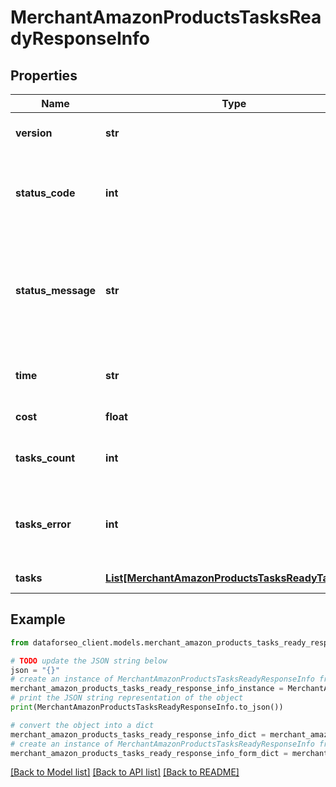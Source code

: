 # MerchantAmazonProductsTasksReadyResponseInfo


## Properties

Name | Type | Description | Notes
------------ | ------------- | ------------- | -------------
**version** | **str** | the current version of the API | [optional] 
**status_code** | **int** | general status code you can find the full list of the response codes here | [optional] 
**status_message** | **str** | general informational message you can find the full list of general informational messages here | [optional] 
**time** | **str** | total execution time, seconds | [optional] 
**cost** | **float** | total tasks cost, USD | [optional] 
**tasks_count** | **int** | the number of tasks in the tasks array | [optional] 
**tasks_error** | **int** | the number of tasks in the tasks array returned with an error | [optional] 
**tasks** | [**List[MerchantAmazonProductsTasksReadyTaskInfo]**](MerchantAmazonProductsTasksReadyTaskInfo.md) | array of tasks | [optional] 

## Example

```python
from dataforseo_client.models.merchant_amazon_products_tasks_ready_response_info import MerchantAmazonProductsTasksReadyResponseInfo

# TODO update the JSON string below
json = "{}"
# create an instance of MerchantAmazonProductsTasksReadyResponseInfo from a JSON string
merchant_amazon_products_tasks_ready_response_info_instance = MerchantAmazonProductsTasksReadyResponseInfo.from_json(json)
# print the JSON string representation of the object
print(MerchantAmazonProductsTasksReadyResponseInfo.to_json())

# convert the object into a dict
merchant_amazon_products_tasks_ready_response_info_dict = merchant_amazon_products_tasks_ready_response_info_instance.to_dict()
# create an instance of MerchantAmazonProductsTasksReadyResponseInfo from a dict
merchant_amazon_products_tasks_ready_response_info_form_dict = merchant_amazon_products_tasks_ready_response_info.from_dict(merchant_amazon_products_tasks_ready_response_info_dict)
```
[[Back to Model list]](../README.md#documentation-for-models) [[Back to API list]](../README.md#documentation-for-api-endpoints) [[Back to README]](../README.md)



